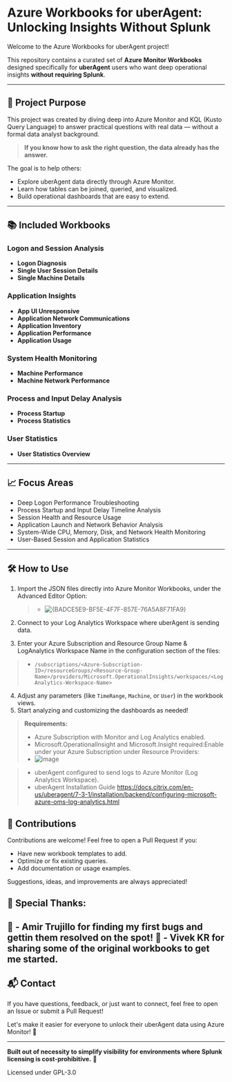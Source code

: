 # Azure Workbooks for uberAgent: Unlocking Insights Without Splunk

Welcome to the Azure Workbooks for uberAgent project!

This repository contains a curated set of **Azure Monitor Workbooks** designed specifically for **uberAgent** users who want deep operational insights **without requiring Splunk**.

---

## 🚀 Project Purpose

This project was created by diving deep into Azure Monitor and KQL (Kusto Query Language) to answer practical questions with real data — without a formal data analyst background.

> **If you know how to ask the right question, the data already has the answer.**

The goal is to help others:
- Explore uberAgent data directly through Azure Monitor.
- Learn how tables can be joined, queried, and visualized.
- Build operational dashboards that are easy to extend.

---

## 📚 Included Workbooks

### **Logon and Session Analysis**
- **Logon Diagnosis**
- **Single User Session Details**
- **Single Machine Details**

### **Application Insights**
- **App UI Unresponsive**
- **Application Network Communications**
- **Application Inventory**
- **Application Performance**
- **Application Usage**

### **System Health Monitoring**
- **Machine Performance**
- **Machine Network Performance**

### **Process and Input Delay Analysis**
- **Process Startup**
- **Process Statistics**

### **User Statistics**
- **User Statistics Overview**

---

## 📈 Focus Areas

- Deep Logon Performance Troubleshooting
- Process Startup and Input Delay Timeline Analysis
- Session Health and Resource Usage
- Application Launch and Network Behavior Analysis
- System-Wide CPU, Memory, Disk, and Network Health Monitoring
- User-Based Session and Application Statistics

---

## 🛠️ How to Use

1. Import the JSON files directly into Azure Monitor Workbooks, under the Advanced Editor Option:
    > - ![{BADCE5E9-BF5E-4F7F-857E-76A5A8F71FA9}](https://github.com/user-attachments/assets/929b9523-bda2-41a1-8b4d-8412d36f0150)

2. Connect to your Log Analytics Workspace where uberAgent is sending data.
3. Enter your Azure Subscription and Resource Group Name & LogAnalytics Workspace Name in the configuration section of the files:
> - `/subscriptions/<Azure-Subscription-ID>/resourceGroups/<Resource-Group-Name>/providers/Microsoft.OperationalInsights/workspaces/<LogAnalytics-Workspace-Name>`

4. Adjust any parameters (like `TimeRange`, `Machine`, or `User`) in the workbook views.
5. Start analyzing and customizing the dashboards as needed!

> **Requirements:**
> - Azure Subscription with Monitor and Log Analytics enabled.
   > - Microsoft.OperationalInsight and Microsoft.Insight required:Enable under your Azure Subscription under Resource Providers:
> - ![image](https://github.com/user-attachments/assets/12e36a07-0c4b-4f40-8f56-4c270c7b48c1)


> - uberAgent configured to send logs to Azure Monitor (Log Analytics Workspace).
> - uberAgent Installation Guide
https://docs.citrix.com/en-us/uberagent/7-3-1/installation/backend/configuring-microsoft-azure-oms-log-analytics.html

## 🤝 Contributions

Contributions are welcome! Feel free to open a Pull Request if you:
- Have new workbook templates to add.
- Optimize or fix existing queries.
- Add documentation or usage examples.

Suggestions, ideas, and improvements are always appreciated!

## 🤝 Special Thanks:

🤝 - Amir Trujillo for finding my first bugs and gettin them resolved on the spot!
🤝 - Vivek KR for sharing some of the original workbooks to get me started.
---

## 📬 Contact

If you have questions, feedback, or just want to connect, feel free to open an Issue or submit a Pull Request!

Let's make it easier for everyone to unlock their uberAgent data using Azure Monitor! 🚀

---

**Built out of necessity to simplify visibility for environments where Splunk licensing is cost-prohibitive.** 🎯

Licensed under GPL-3.0
